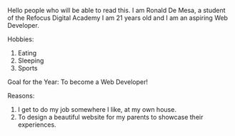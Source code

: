 Hello people who will be able to read this.
I am Ronald De Mesa, a student of the Refocus Digital Academy
I am 21 years old and I am an aspiring Web Developer.

Hobbies:
1. Eating
2. Sleeping
3. Sports

Goal for the Year:
To become a Web Developer!

Reasons:
1. I get to do my job somewhere I like, at my own house.
2. To design a beautiful website for my parents to showcase their experiences.